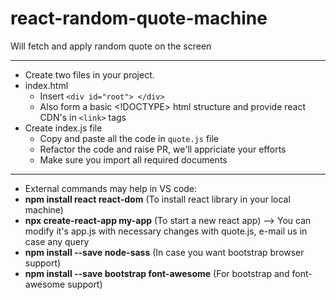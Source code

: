 # react-random-quote-machine
Will fetch and apply random quote on the screen

---

* Create two files in your project.
* index.html 
  * Insert `<div id="root"> </div>`
  * Also form a basic <!DOCTYPE> html structure and provide react CDN's in `<link>` tags
* Create index.js file
  * Copy and paste all the code in `quote.js` file
  * Refactor the code and raise PR, we'll appriciate your efforts
  * Make sure you import all required documents
  
---

* External commands may help in VS code:
 * **npm install react react-dom** (To install react library in your local machine)
 * **npx create-react-app my-app** (To start a new react app)
  --> You can modify it's app.js with necessary changes with quote.js, e-mail us in case any query
 * **npm install --save node-sass** (In case you want bootstrap browser support)
 * **npm install --save bootstrap font-awesome** (For bootstrap and font-awesome support)
